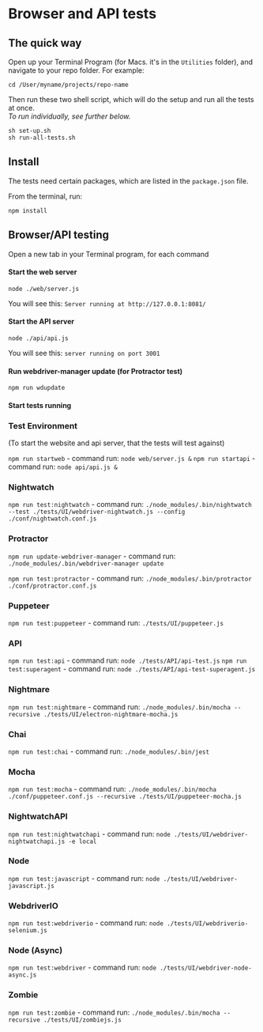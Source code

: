 # Browser and API tests

## The quick way

Open up your Terminal Program (for Macs. it's in the `Utilities` folder), and navigate to your repo folder. For example:
```
cd /User/myname/projects/repo-name
```
Then run these two shell script, which will do the setup and run all the tests at once.  
_To run individually, see further below._

```
sh set-up.sh
sh run-all-tests.sh
```

## Install

The tests need certain packages, which are listed in the `package.json` file.

From the terminal, run:
```
npm install
```

## Browser/API testing

Open a new tab in your Terminal program, for each command

#### Start the web server
```
node ./web/server.js
```
You will see this:
`Server running at http://127.0.0.1:8081/`

#### Start the API server
```
node ./api/api.js
```
You will see this:
`server running on port 3001`


#### Run webdriver-manager update (for Protractor test)
```
npm run wdupdate
```

#### Start tests running

### Test Environment

(To start the website and api server, that the tests will test against)

`npm run startweb` - command run: `node web/server.js &`
`npm run startapi` - command run: `node api/api.js &`

### Nightwatch

`npm run test:nightwatch` - command run: `./node_modules/.bin/nightwatch --test ./tests/UI/webdriver-nightwatch.js --config ./conf/nightwatch.conf.js`

### Protractor

`npm run update-webdriver-manager` - command run: `./node_modules/.bin/webdriver-manager update`

`npm run test:protractor` - command run: `./node_modules/.bin/protractor ./conf/protractor.conf.js`

### Puppeteer

`npm run test:puppeteer` - command run: `./tests/UI/puppeteer.js`


### API

`npm run test:api` - command run: `node ./tests/API/api-test.js`
`npm run test:superagent` - command run: `node ./tests/API/api-test-superagent.js`

### Nightmare

`npm run test:nightmare` - command run: `./node_modules/.bin/mocha --recursive ./tests/UI/electron-nightmare-mocha.js`

### Chai

`npm run test:chai` - command run: `./node_modules/.bin/jest`

### Mocha

`npm run test:mocha` - command run: `./node_modules/.bin/mocha ./conf/puppeteer.conf.js --recursive ./tests/UI/puppeteer-mocha.js`

### NightwatchAPI

`npm run test:nightwatchapi` - command run: `node ./tests/UI/webdriver-nightwatchapi.js -e local`

### Node

`npm run test:javascript` - command run: `node ./tests/UI/webdriver-javascript.js`

### WebdriverIO

`npm run test:webdriverio` - command run: `node ./tests/UI/webdriverio-selenium.js`

### Node (Async)

`npm run test:webdriver` - command run: `node ./tests/UI/webdriver-node-async.js`

### Zombie

`npm run test:zombie` - command run: `./node_modules/.bin/mocha --recursive ./tests/UI/zombiejs.js`
